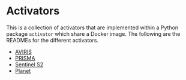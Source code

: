 # Activators

This is a collection of activators that are implemented within a Python package `activator` which share a Docker image. The following are the READMEs for the different activators.
* [AVIRIS](aviris/README.md)
* [PRISMA](prisma/README.md)
* [Sentinel S2](sentinel_s2/README.md)
* [Planet](planet/README.md)

